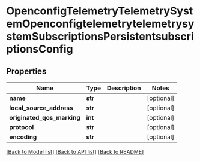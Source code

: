 # OpenconfigTelemetryTelemetrySystemOpenconfigtelemetrytelemetrysystemSubscriptionsPersistentsubscriptionsConfig

## Properties
Name | Type | Description | Notes
------------ | ------------- | ------------- | -------------
**name** | **str** |  | [optional] 
**local_source_address** | **str** |  | [optional] 
**originated_qos_marking** | **int** |  | [optional] 
**protocol** | **str** |  | [optional] 
**encoding** | **str** |  | [optional] 

[[Back to Model list]](../README.md#documentation-for-models) [[Back to API list]](../README.md#documentation-for-api-endpoints) [[Back to README]](../README.md)


